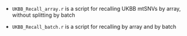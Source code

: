 - `UKBB_Recall_array.r` is a script for recalling UKBB mtSNVs by array, without splitting by batch

- `UKBB_Recall_batch.r` is a script for recalling by array and by batch
